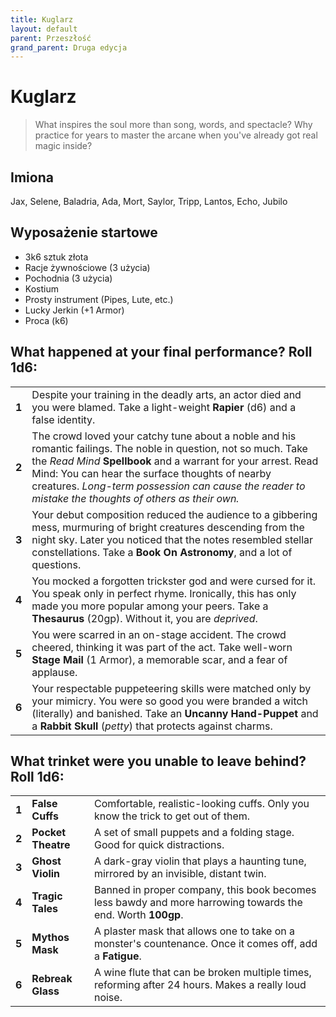 ```yaml
---
title: Kuglarz
layout: default
parent: Przeszłość
grand_parent: Druga edycja
---
```


# Kuglarz

> What inspires the soul more than song, words, and spectacle? Why practice for years to master the arcane when you've already got real magic inside? 

## Imiona

Jax, Selene, Baladria, Ada, Mort, Saylor, Tripp, Lantos, Echo, Jubilo   

## Wyposażenie startowe

- 3k6 sztuk złota
- Racje żywnościowe (3 użycia)
- Pochodnia (3 użycia) 
- Kostium
- Prosty instrument (Pipes, Lute, etc.)
- Lucky Jerkin (+1 Armor)
- Proca (k6)

## What happened at your final performance? Roll 1d6:

|       |                                                                                                                                                                                                                                                                                                                                               |
| ----- | --------------------------------------------------------------------------------------------------------------------------------------------------------------------------------------------------------------------------------------------------------------------------------------------------------------------------------------------- |
| **1** | Despite your training in the deadly arts, an actor died and you were blamed. Take a light-weight **Rapier** (d6) and a false identity.                                                                                                                                                                                                        |
| **2** | The crowd loved your catchy tune about a noble and his romantic failings. The noble in question, not so much. Take the _Read Mind_ **Spellbook** and a warrant for your arrest. Read Mind: You can hear the surface thoughts of nearby creatures. _Long-term possession can cause the reader to mistake the thoughts of others as their own._ |
| **3** | Your debut composition reduced the audience to a gibbering mess, murmuring of bright creatures descending from the night sky. Later you noticed that the notes resembled stellar constellations. Take a **Book On Astronomy**, and a lot of questions.                                                                                        |
| **4** | You mocked a forgotten trickster god and were cursed for it. You speak only in perfect rhyme. Ironically, this has only made you more popular among your peers. Take a **Thesaurus** (20gp). Without it, you are _deprived_.                                                                                                                  |
| **5** | You were scarred in an on-stage accident. The crowd cheered, thinking it was part of the act. Take well-worn **Stage Mail** (1 Armor), a memorable scar, and a fear of applause.                                                                                                                                                              |
| **6** | Your respectable puppeteering skills were matched only by your mimicry. You were so good you were branded a witch (literally) and banished. Take an **Uncanny Hand-Puppet** and a **Rabbit Skull** (_petty_) that protects against charms.                                                                                                    |

## What trinket were you unable to leave behind? Roll 1d6:

|       |                    |                                                                                                             |
| ----- | ------------------ | ----------------------------------------------------------------------------------------------------------- |
| **1** | **False Cuffs**    | Comfortable, realistic-looking cuffs. Only you know the trick to get out of them.                           |
| **2** | **Pocket Theatre** | A set of small puppets and a folding stage. Good for quick distractions.                                    |
| **3** | **Ghost Violin**   | A dark-gray violin that plays a haunting tune, mirrored by an invisible, distant twin.                      |
| **4** | **Tragic Tales**   | Banned in proper company, this book becomes less bawdy and more harrowing towards the end. Worth **100gp**. |
| **5** | **Mythos Mask**    | A plaster mask that allows one to take on a monster's countenance. Once it comes off, add a **Fatigue**.    |
| **6** | **Rebreak Glass**  | A wine flute that can be broken multiple times, reforming after 24 hours. Makes a really loud noise.        |
